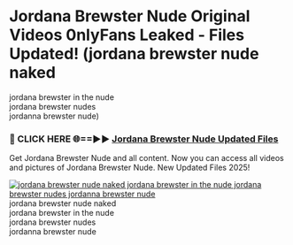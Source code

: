 # Jordana Brewster Nude Original Videos 0nlyFans Leaked - Files Updated! (jordana brewster nude naked<br>
jordana brewster in the nude<br>
jordana brewster nudes<br>
jordanna brewster nude)

<h3>🔴 CLICK HERE 🌐==►► <a href="https://tinyurl.com/2p9ay9w9" rel="nofollow">Jordana Brewster Nude Updated Files</a></h3>

Get Jordana Brewster Nude and all content. Now you can access all videos and pictures of Jordana Brewster Nude. New Updated Files 2025!

[![jordana brewster nude naked<br>
jordana brewster in the nude<br>
jordana brewster nudes<br>
jordanna brewster nude](https://i.imgur.com/KQgVmj3.gif)](https://tinyurl.com/2p9ay9w9)
jordana brewster nude naked<br>
jordana brewster in the nude<br>
jordana brewster nudes<br>
jordanna brewster nude